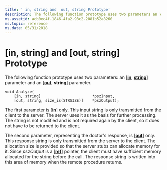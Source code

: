 ```yaml
---
title: ' in, string and  out, string Prototype'
description: The following function prototype uses two parameters an \ in, string\ parameter and an \ out, string\ parameter.
ms.assetid: acb0ec4f-1846-4fa2-98c2-2081b52a8260
ms.topic: reference
ms.date: 05/31/2018
---
```


# \[in, string\] and \[out, string\] Prototype

The following function prototype uses two parameters: an \[[**in**](/windows/desktop/Midl/in), [**string**](/windows/desktop/Midl/string)\] parameter and an \[[**out**](/windows/desktop/Midl/out-idl), **string**\] parameter.

``` syntax
void Analyze(
    [in, string]                       *pszInput,
    [out, string, size_is(STRSIZE)]    *pszOutput);
```

The first parameter is \[[**in**](/windows/desktop/Midl/in)\] only. This input string is only transmitted from the client to the server. The server uses it as the basis for further processing. The string is not modified and is not required again by the client, so it does not have to be returned to the client.

The second parameter, representing the doctor's response, is \[[**out**](/windows/desktop/Midl/out-idl)\] only. This response string is only transmitted from the server to the client. The allocation size is provided so that the server stubs can allocate memory for it. Since *pszOutput* is a \[[**ref**](/windows/desktop/Midl/ref)\] pointer, the client must have sufficient memory allocated for the string before the call. The response string is written into this area of memory when the remote procedure returns.

 

 
